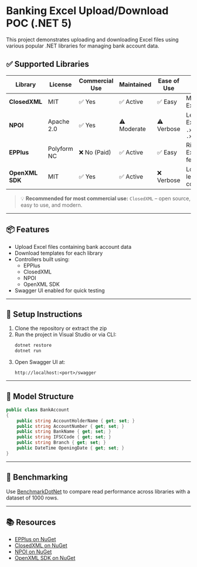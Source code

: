 
# Banking Excel Upload/Download POC (.NET 5)

This project demonstrates uploading and downloading Excel files using various popular .NET libraries for managing bank account data.

## ✅ Supported Libraries

| Library        | License         | Commercial Use | Maintained | Ease of Use | Best For         |
|----------------|------------------|----------------|------------|-------------|------------------|
| **ClosedXML**  | MIT              | ✅ Yes         | ✅ Active   | ✅ Easy      | Modern Excel     |
| **NPOI**       | Apache 2.0       | ✅ Yes         | ⚠️ Moderate| ⚠️ Verbose   | Legacy Excel `.xls` + `.xlsx` |
| **EPPlus**     | Polyform NC      | ❌ No (Paid)   | ✅ Active   | ✅ Easy      | Rich Excel features |
| **OpenXML SDK**| MIT              | ✅ Yes         | ✅ Active   | ❌ Verbose   | Low-level control |

> 💡 **Recommended for most commercial use:** `ClosedXML` – open source, easy to use, and modern.

---

## 📦 Features

- Upload Excel files containing bank account data
- Download templates for each library
- Controllers built using:
  - EPPlus
  - ClosedXML
  - NPOI
  - OpenXML SDK
- Swagger UI enabled for quick testing

---

## 🔧 Setup Instructions

1. Clone the repository or extract the zip
2. Run the project in Visual Studio or via CLI:
   ```bash
   dotnet restore
   dotnet run
   ```
3. Open Swagger UI at:
   ```
   http://localhost:<port>/swagger
   ```

---

## 📄 Model Structure

```csharp
public class BankAccount
{
    public string AccountHolderName { get; set; }
    public string AccountNumber { get; set; }
    public string BankName { get; set; }
    public string IFSCCode { get; set; }
    public string Branch { get; set; }
    public DateTime OpeningDate { get; set; }
}
```

---

## 🧪 Benchmarking

Use [BenchmarkDotNet](https://benchmarkdotnet.org/) to compare read performance across libraries with a dataset of 1000 rows.

---

## 📚 Resources

- [EPPlus on NuGet](https://www.nuget.org/packages/EPPlus)
- [ClosedXML on NuGet](https://www.nuget.org/packages/ClosedXML)
- [NPOI on NuGet](https://www.nuget.org/packages/NPOI)
- [OpenXML SDK on NuGet](https://www.nuget.org/packages/DocumentFormat.OpenXml)
